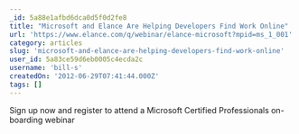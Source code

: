 ```yaml
---
_id: 5a88e1afbd6dca0d5f0d2fe8
title: "Microsoft and Elance Are Helping Developers Find Work Online"
url: 'https://www.elance.com/q/webinar/elance-microsoft?mpid=ms_1_001'
category: articles
slug: 'microsoft-and-elance-are-helping-developers-find-work-online'
user_id: 5a83ce59d6eb0005c4ecda2c
username: 'bill-s'
createdOn: '2012-06-29T07:41:44.000Z'
tags: []
---
```


Sign up now and register to attend a Microsoft Certified Professionals on-boarding webinar
